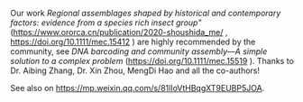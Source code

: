 
Our work *Regional assemblages shaped by historical and contemporary factors: evidence from a species rich insect group"* (https://www.ororca.cn/publication/2020-shoushida_me/ , https://doi.org/10.1111/mec.15412 ) are highly recommended by the community, see *DNA barcoding and community assembly—A simple solution to a complex problem* (https://doi.org/10.1111/mec.15519 ). Thanks to Dr. Aibing Zhang, Dr. Xin Zhou, MengDi Hao and all the co-authors!


See also on https://mp.weixin.qq.com/s/81lIoVtHBqgXT9EUBP5JOA.